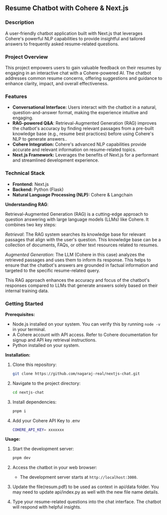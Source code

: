 ## Resume Chatbot with Cohere & Next.js

### Description

A user-friendly chatbot application built with Next.js that leverages Cohere's powerful NLP capabilities to provide insightful and tailored answers to frequently asked resume-related questions.

### Project Overview

This project empowers users to gain valuable feedback on their resumes by engaging in an interactive chat with a Cohere-powered AI. The chatbot addresses common resume concerns, offering suggestions and guidance to enhance clarity, impact, and overall effectiveness.

### Features

- **Conversational Interface:** Users interact with the chatbot in a natural, question-and-answer format, making the experience intuitive and engaging.
- **RAG-powered Q&A**: Retrieval-Augmented Generation (RAG) improves the chatbot's accuracy by finding relevant passages from a pre-built knowledge base (e.g., resume best practices) before using Cohere's NLP to generate answers..
- **Cohere Integration:** Cohere's advanced NLP capabilities provide accurate and relevant information on resume-related topics.
- **Next.js Framework:** Leverages the benefits of Next.js for a performant and streamlined development experience.

### Technical Stack

- **Frontend:** Next.js
- **Backend:** Python (Flask)
- **Natural Language Processing (NLP):** Cohere & Langchain

**Understanding RAG**:

Retrieval-Augmented Generation (RAG) is a cutting-edge approach to question answering with large language models (LLMs) like Cohere. It combines two key steps:

_Retrieval_: The RAG system searches its knowledge base for relevant passages that align with the user's question. This knowledge base can be a collection of documents, FAQs, or other text resources related to resumes.

_Augmented Generation_: The LLM (Cohere in this case) analyzes the retrieved passages and uses them to inform its response. This helps to ensure that the chatbot's answers are grounded in factual information and targeted to the specific resume-related query.

This RAG approach enhances the accuracy and focus of the chatbot's responses compared to LLMs that generate answers solely based on their internal training data.

### Getting Started

**Prerequisites:**

- Node.js installed on your system. You can verify this by running `node -v` in your terminal.
- A Cohere account with API access. Refer to Cohere documentation for signup and API key retrieval instructions.
- Python installed on your system.

**Installation:**

1. Clone this repository:

   ```bash
   git clone https://github.com/nagaraj-real/nextjs-chat.git
   ```

2. Navigate to the project directory:

   ```bash
   cd nextjs-chat
   ```

3. Install dependencies:

   ```bash
   pnpm i
   ```

4. Add your Cohere API Key to .env

   ```bash
   COHERE_API_KEY= xxxxxxx
   ```

**Usage:**

1. Start the development server:

   ```bash
   pnpm dev
   ```

2. Access the chatbot in your web browser:

   - The development server starts at `http://localhost:3000`.

3. Update the file(resum.pdf) to be used as context in api/data folder.
   You may need to update api/index.py as well with the new file name details.

4. Type your resume-related questions into the chat interface. The chatbot will respond with helpful insights.
